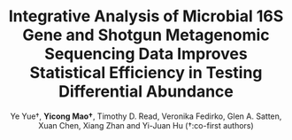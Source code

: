 ---
title: "Integrative Analysis of Microbial 16S Gene and Shotgun Metagenomic Sequencing Data Improves Statistical Efficiency in Testing Differential Abundance"
collection: publications
permalink: /publication/2025_JASA_integrative
author: "Ye Yue†, <strong>Yicong Mao†</strong>, Timothy D. Read, Veronika Fedirko, Glen A. Satten, Xuan Chen, Xiang Zhan and Yi-Juan Hu (†:co-first authors)"
conf: "<strong>Journal of the American Statistical Association</strong>"
year: 2025 (to appear)
paperurl: https://www.tandfonline.com/doi/full/10.1080/01621459.2025.2516205
additional: true
---